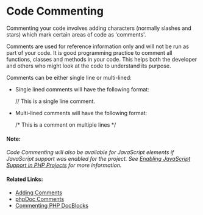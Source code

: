 # Code Commenting

<!--context:commenting_code-->

Commenting your code involves adding characters (normally slashes and stars) which mark certain areas of code as 'comments'.

Comments are used for reference information only and will not be run as part of your code. It is good programming practice to comment all functions, classes and methods in your code. This helps both the developer and others who might look at the code to understand its purpose.

Comments can be either single line or multi-lined:

 * Single lined comments will have the following format:


    // This is a single line comment.

 * Multi-lined comments will have the following format:


    /* This is
    a comment
    on multiple
    lines
    */

#### Note:

_Code Commenting will also be available for JavaScript elements if JavaScript support was enabled for the project. See [Enabling JavaScript Support in PHP Projects](../../024-tasks/208-using_javascript/008-enabling_javascript_support_in_php_projects.md) for more information._

<!--links-start-->

#### Related Links:

 * [Adding Comments](../../024-tasks/120-how_to_comment_and_uncomment_php_code.md)
 * [phpDoc Comments](008-phpdoc_comments.md)
 * [Commenting PHP DocBlocks](../../024-tasks/128-commenting_php_docblocks.md)

<!--links-end-->
